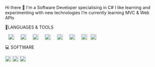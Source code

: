 Hi there 👋
I'm a Software Developer specialising in C#
I like learning and experimenting with new technologies
I’m currently learning MVC & Web APIs

🔷LANGUAGES & TOOLS

<div style="display: flex;">
    <img src="https://cdn.jsdelivr.net/gh/devicons/devicon/icons/csharp/csharp-original.svg" width="20" height="20" style="margin: 0 10px;"/>
    <img src="https://cdn.jsdelivr.net/gh/devicons/devicon/icons/dotnetcore/dotnetcore-original.svg" width="20" height="20" style="margin: 0 10px;"/>
    <img src="https://cdn.jsdelivr.net/gh/devicons/devicon/icons/git/git-original.svg" width="20" height="20" style="margin: 0 10px;"/>
    <img src="https://cdn.jsdelivr.net/gh/devicons/devicon/icons/sqlite/sqlite-original.svg" width="20" height="20" style="margin: 0 10px;"/>
    <img src="https://cdn.jsdelivr.net/gh/devicons/devicon/icons/typescript/typescript-original.svg" width="20" height="20" style="margin: 0 10px;"/>
    <img src="https://cdn.jsdelivr.net/gh/devicons/devicon/icons/javascript/javascript-original.svg" width="20" height="20" style="margin: 0 10px;"/>
    <img src="https://cdn.jsdelivr.net/gh/devicons/devicon/icons/html5/html5-original.svg" width="20" height="20" style="margin: 0 10px;"/>
    <img src="https://cdn.jsdelivr.net/gh/devicons/devicon/icons/css3/css3-original.svg" width="20" height="20"/>
</div>

💻 SOFTWARE

<div style="display: inline-block;">
  <img src="https://cdn.jsdelivr.net/gh/devicons/devicon/icons/jetbrains/jetbrains-original.svg" width="20" height="20"/>
  <img src="https://cdn.jsdelivr.net/gh/devicons/devicon/icons/visualstudio/visualstudio-plain.svg" width="20" height="20"/> 
  <img src="https://cdn.jsdelivr.net/gh/devicons/devicon/icons/vscode/vscode-original.svg" width="20" height="20"/>
</div>
